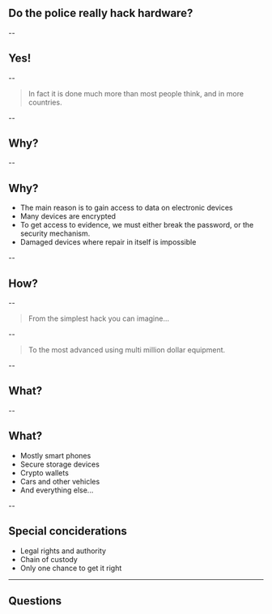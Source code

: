 ## Do the police really hack hardware?

--
## Yes!

--
> In fact it is done much more than most people think, and in more countries. <!-- .element: style="text-align: left;"> -->

--
## Why?

-- 
## Why?
- The main reason is to gain access to data on electronic devices
- Many devices are encrypted
- To get access to evidence, we must either break the password, or the security mechanism.
- Damaged devices where repair in itself is impossible

--
## How?

--
>From the simplest hack you can imagine... 

-- 
>To the most advanced using multi million dollar equipment.

--
## What?

--
## What?
- Mostly smart phones
- Secure storage devices
- Crypto wallets
- Cars and other vehicles
- And everything else...

-- 
## Special conciderations
- Legal rights and authority
- Chain of custody
- Only one chance to get it right

---
## Questions